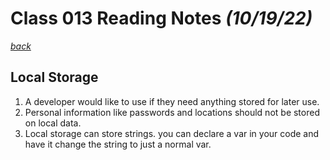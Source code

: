 # Class 013 Reading Notes *(10/19/22)*

[*back*](../README.md)

## Local Storage

1. A developer would like to use if they need anything stored for later use.
2. Personal information like passwords and locations should not be stored on local data.
3. Local storage can store strings. you can declare a var in your code and have it change the string to just a normal var.
